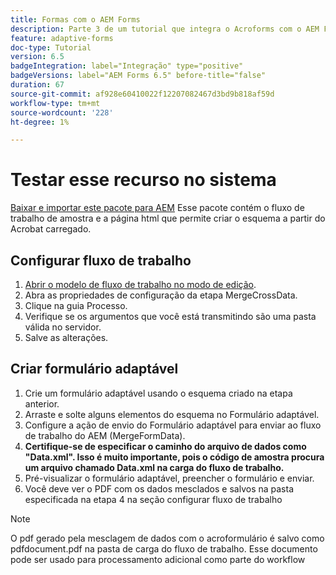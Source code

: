 ```yaml
---
title: Formas com o AEM Forms
description: Parte 3 de um tutorial que integra o Acroforms com o AEM Forms. Teste o fluxo de trabalho e o formulário adaptável no sistema.
feature: adaptive-forms
doc-type: Tutorial
version: 6.5
badgeIntegration: label="Integração" type="positive"
badgeVersions: label="AEM Forms 6.5" before-title="false"
duration: 67
source-git-commit: af928e60410022f12207082467d3bd9b818af59d
workflow-type: tm+mt
source-wordcount: '228'
ht-degree: 1%

---
```



# Testar esse recurso no sistema

[Baixar e importar este pacote para AEM](assets/acro-form-aem-form.zip)
Esse pacote contém o fluxo de trabalho de amostra e a página html que permite criar o esquema a partir do Acrobat carregado.

## Configurar fluxo de trabalho

1. [Abrir o modelo de fluxo de trabalho no modo de edição](http://localhost:4502/editor.html/conf/global/settings/workflow/models/MergeAcroformData.html).
2. Abra as propriedades de configuração da etapa MergeCrossData.
3. Clique na guia Processo.
4. Verifique se os argumentos que você está transmitindo são uma pasta válida no servidor.
5. Salve as alterações.

## Criar formulário adaptável

1. Crie um formulário adaptável usando o esquema criado na etapa anterior.
2. Arraste e solte alguns elementos do esquema no Formulário adaptável.
3. Configure a ação de envio do Formulário adaptável para enviar ao fluxo de trabalho do AEM (MergeFormData).
4. **Certifique-se de especificar o caminho do arquivo de dados como &quot;Data.xml&quot;. Isso é muito importante, pois o código de amostra procura um arquivo chamado Data.xml na carga do fluxo de trabalho.**
5. Pré-visualizar o formulário adaptável, preencher o formulário e enviar.
6. Você deve ver o PDF com os dados mesclados e salvos na pasta especificada na etapa 4 na seção configurar fluxo de trabalho

>[!NOTE]
>
>O pdf gerado pela mesclagem de dados com o acroformulário é salvo como pdfdocument.pdf na pasta de carga do fluxo de trabalho. Esse documento pode ser usado para processamento adicional como parte do workflow
